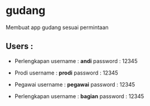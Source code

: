 # gudang
Membuat app gudang sesuai permintaan

## Users :
* Perlengkapan
username : <b>andi</b>
password : 12345

* Prodi
username : <b>prodi</b>
password : 12345

* Pegawai
username : <b>pegawai</b>
password : 12345

* Perlengkapan
username : <b>bagian</b>
password : 12345
